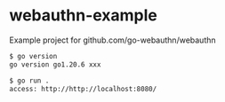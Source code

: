 # webauthn-example
Example project for github.com/go-webauthn/webauthn

```zsh
$ go version
go version go1.20.6 xxx

$ go run .
access: http://http://localhost:8080/
```
